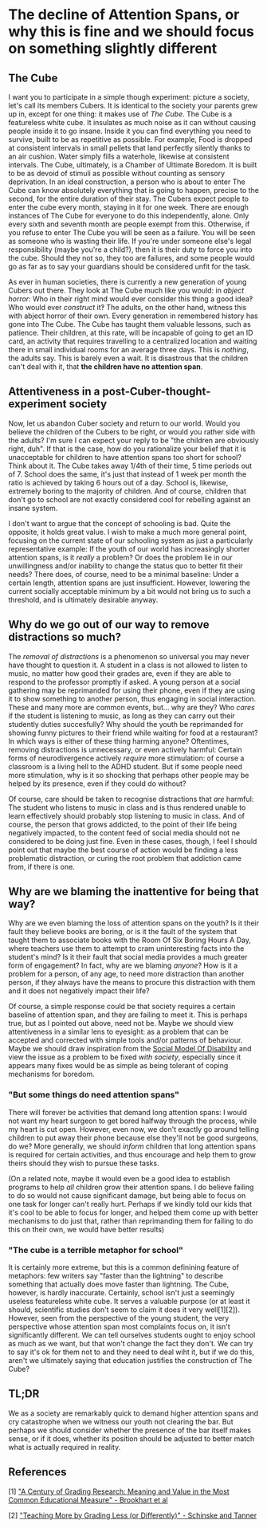 # The decline of Attention Spans, or why this is fine and we should focus on something slightly different

## **The Cube**

I want you to participate in a simple though experiment: picture a society, let's call its members Cubers. It is identical to the society your parents grew up in, except for one thing: it makes use of _The Cube_.
The Cube is a featureless white cube. It insulates as much noise as it can without causing people inside it to go insane. Inside it you can find everything you need to survive, built to be as repetitive as possible. For example, Food is dropped at consistent intervals in small pellets that land perfectly silently thanks to an air cushion. Water simply fills a waterhole, likewise at consistent intervals. The Cube, ultimately, is a Chamber of Ultimate Boredom. It is built to be as devoid of stimuli as possible without counting as sensory deprivation. In an ideal construction, a person who is about to enter The Cube can know absolutely everything that is going to happen, precise to the second, for the entire duration of their stay.
The Cubers expect people to enter the cube every month, staying in it for one week. There are enough instances of The Cube for everyone to do this independently, alone. Only every sixth and seventh month are people exempt from this. Otherwise, if you refuse to enter The Cube you will be seen as a failure. You will be seen as someone who is wasting their life. If you're under someone else's legal responsibility (maybe you're a child?), then it is their duty to force you into the cube. Should they not so, they too are failures, and some people would go as far as to say your guardians should be considered unfit for the task.

As ever in human societies, there is currently a new generation of young Cubers out there. They look at The Cube much like you would: in _abject horror_: Who in their right mind would ever consider this thing a good idea‽ Who would ever _construct_ it‽ The adults, on the other hand, witness this with abject horror of their own. Every generation in remembered history has gone into The Cube. The Cube has taught them valuable lessons, such as patience. Their children, at this rate, will be incapable of going to get an ID card, an activity that requires travelling to a centralized location and waiting there in small individual rooms for an average three days. This is _nothing_, the adults say. This is barely even a wait. It is disastrous that the children can't deal with it, that **the children have no attention span**.

## Attentiveness in a post-Cuber-thought-experiment society

Now, let us abandon Cuber society and return to our world. Would you believe the children of the Cubers to be right, or would you rather side with the adults? I'm sure I can expect your reply to be "the children are obviously right, duh". If that is the case, how do you rationalize your belief that it is unacceptable for children to have attention spans too short for school?
Think about it. The Cube takes away 1/4th of their time, 5 time periods out of 7. School does the same, it's just that instead of 1 week per month the ratio is achieved by taking 6 hours out of a day. School is, likewise, extremely boring to the majority of children. And of course, children that don't go to school are not exactly considered cool for rebelling against an insane system.

I don't want to argue that the concept of schooling is bad. Quite the opposite, it holds great value. I wish to make a much more general point, focusing on the current state of our schooling system as just a particularly representative example: If the youth of our world has increasingly shorter attention spans, is it _really_ a problem? Or does the problem lie in our unwillingness and/or inability to change the status quo to better fit their needs?
There does, of course, need to be a minimal baseline: Under a certain length, attention spans are just insufficient. However, lowering the current socially acceptable minimum by a bit would not bring us to such a threshold, and is ultimately desirable anyway. 

## Why do we go out of our way to remove distractions so much?

The _removal of distractions_ is a phenomenon so universal you may never have thought to question it. A student in a class is not allowed to listen to music, no matter how good their grades are, even if they are able to respond to the professor promptly if asked. A young person at a social gathering may be reprimanded for using their phone, even if they are using it to show something to another person, thus engaging in social interaction. These and many more are common events, but... why are they?
Who _cares_ if the student is listening to music, as long as they can carry out their studently duties succesfully? Why should the youth be reprimanded for showing funny pictures to their friend while waiting for food at a restaurant? In which ways is either of these thing harming anyone?
Oftentimes, removing distractions is unnecessary, or even actively harmful: Certain forms of neurodivergence actively _require_ more stimulation: of course a classroom is a living hell to the ADHD student. But if some people need more stimulation, why is it so shocking that perhaps other people may be helped by its presence, even if they could do without?

Of course, care should be taken to recognise distractions that _are_ harmful: The student who listens to music in class and is thus rendered unable to learn effectively should probably stop listening to music in class. And of course, the person that grows addicted, to the point of their life being negatively impacted, to the content feed of social media should not ne considered to be doing just fine. Even in these cases, though, I feel I should point out that maybe the best course of action would be finding a less problematic distraction, or curing the root problem that addiction came from, if there is one.

## Why are we blaming the inattentive for being that way?

Why are we even blaming the loss of attention spans on the youth? Is it their fault they believe books are boring, or is it the fault of the system that taught them to associate books with the Room Of Six Boring Hours A Day, where teachers use them to attempt to cram uninteresting facts into the student's mind? Is it their fault that social media provides a much greater form of engagement? 
In fact, why are we blaming _anyone_? How is it a problem for a person, of any age, to need more distraction than another person, if they always have the means to procure this distraction with them and it does not negatively impact their life?

Of course, a simple response could be that society requires a certain baseline of attention span, and they are failing to meet it. This is perhaps true, but as I pointed out above, need not be. Maybe we should view attentiveness in a similar lens to eyesight: as a problem that can be accepted and corrected with simple tools and/or patterns of behaviour. Maybe we should draw inspiration from the [Social Model Of Disability](https://en.wikipedia.org/wiki/Social_model_of_disability) and view the issue as a problem to be fixed _with society_, especially since it appears many fixes would be as simple as being tolerant of coping mechanisms for boredom.

### "But some things do need attention spans"

There will forever be activities that demand long attention spans: I would not want my heart surgeon to get bored halfway through the process, while my heart is cut open. However, even now, we don't exactly go around telling children to put away their phone because else they'll not be good surgeons, do we? 
More generally, we should _inform_ children that long attention spans is required for certain activities, and thus encourage and help them to grow theirs should they wish to pursue these tasks.

(On a related note, maybe it would even be a good idea to establish programs to help _all_ children grow their attention spans. I do believe failing to do so would not cause significant damage, but being able to focus on one task for longer can't really hurt. Perhaps if we kindly told our kids that it's cool to be able to focus for longer, and helped them come up with better mechanisms to do just that, rather than reprimanding them for failing to do this on their own, we would have better results)

### "The cube is a terrible metaphor for school"

It is certainly more extreme, but this is a common definining feature of metaphors: few writers say "faster than the lightning" to describe something that actually does move faster than lightning. 
The Cube, however, is hardly inaccurate. Certainly, school isn't just a seemingly useless featureless white cube. It serves a valuable purpose (or at least it should, scientific studies don't seem to claim it does it very well[1][2]). However, seen from the perspective of the young student, the very perspective whose attention span most complaints focus on, it isn't significantly different. We can tell ourselves students ought to enjoy school as much as we want, but that won't change the fact they don't. We can try to say it's ok for them not to and they need to deal wiht it, but if we do this, aren't we ultimately saying that education justifies the construction of The Cube?

## TL;DR

We as a society are remarkably quick to demand higher attention spans and cry catastrophe when we witness our youth not clearing the bar. But perhaps we should consider whether the presence of the bar itself makes sense, or if it does, whether its position should be adjusted to better match what is actually required in reality.

## References

[1] ["A Century of Grading Research: Meaning and Value in the Most
Common Educational Measure" - Brookhart et al](https://academiccommons.columbia.edu/doi/10.7916/D8NV9JQ0)

[2] ["Teaching More by Grading Less (or Differently)" - Schinske and Tanner](https://www.lifescied.org/doi/10.1187/cbe.cbe-14-03-0054)
